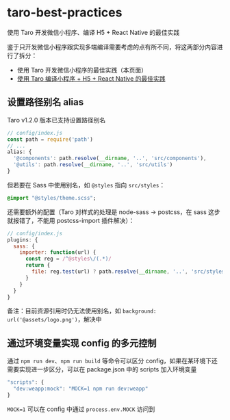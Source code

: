 # taro-best-practices

使用 Taro 开发微信小程序、编译 H5 + React Native 的最佳实践

鉴于只开发微信小程序跟实现多端编译需要考虑的点有所不同，将这两部分内容进行了拆分：

* 使用 Taro 开发微信小程序的最佳实践（本页面）
* [使用 Taro 编译小程序 + H5 + React Native 的最佳实践](https://github.com/js-newbee/taro-best-practices/multi-platform/README.md)

## 设置路径别名 alias

Taro v1.2.0 版本已支持设置路径别名

``` js
// config/index.js
const path = require('path')
// ...
alias: {
  '@components': path.resolve(__dirname, '..', 'src/components'),
  '@utils': path.resolve(__dirname, '..', 'src/utils')
}
```

但若要在 Sass 中使用别名，如 `@styles` 指向 `src/styles`：

``` sass
@import "@styles/theme.scss";
```

还需要额外的配置（Taro 对样式的处理是 node-sass -> postcss，在 sass 这步就报错了，不能用 postcss-import 插件解决）：

``` js
// config/index.js
plugins: {
  sass: {
    importer: function(url) {
      const reg = /^@styles\/(.*)/
      return {
        file: reg.test(url) ? path.resolve(__dirname, '..', 'src/styles', url.match(reg)[1]) : url
      }
    }
  }
}
```

备注：目前资源引用时仍无法使用别名，如 `background: url('@assets/logo.png')`，解决中


## 通过环境变量实现 config 的多元控制

通过 `npm run dev`、`npm run build` 等命令可以区分 config，如果在某环境下还需要实现进一步区分，可以在 package.json 中的 scripts 加入环境变量

``` js
"scripts": {
  "dev:weapp:mock": "MOCK=1 npm run dev:weapp"
}
```

`MOCK=1` 可以在 config 中通过 `process.env.MOCK` 访问到
